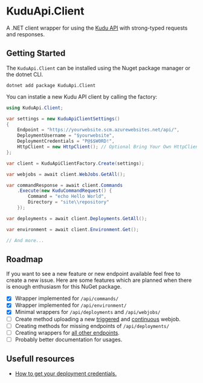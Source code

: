 # KuduApi.Client

A .NET client wrapper for using the [Kudu API](https://github.com/projectkudu/kudu/wiki/REST-API) with strong-typed requests and responses.

## Getting Started

The `KuduApi.Client` can be installed using the Nuget package manager or the dotnet CLI.

```
dotnet add package KuduApi.Client
```

You can instatie a new Kudu API client by calling the factory:

```csharp
using KuduApi.Client;

var settings = new KuduApiClientSettings()
{
    Endpoint = "https://yourwebsite.scm.azurewebsites.net/api/",
    DeploymentUsername = "$yourwebsite",
    DeploymentCredentials = "P@$$W0RD!",
    HttpClient = new HttpClient(); // Optional Bring Your Own HttpClient (BYOH).
};

var client = KuduApiClientFactory.Create(settings);

var webjobs = await client.WebJobs.GetAll();

var commandResponse = await client.Commands
    .Execute(new KuduCommandRequest() {
        Command = "echo Hello World",
        Directory = "site\\repository"
    });

var deployments = await client.Deployments.GetAll();

var environment = await client.Environment.Get();

// And more...
```

## Roadmap

If you want to see a new feature or new endpoint available feel free to create a new issue. Here are some features which are planned when there is enough enthusiasm for this NuGet package.

- [x] Wrapper implemented for `/api/commands/`
- [x] Wrapper implemented for `/api/environment/`
- [x] Minimal wrappers for `/api/deployments` and `/api/webjobs/`
- [ ] Create method uploading a new [triggered](https://github.com/projectkudu/kudu/wiki/WebJobs-API#upload-a-triggered-job-as-zip) and [continuous](https://github.com/projectkudu/kudu/wiki/WebJobs-API#upload-a-continuous-job-as-zip) webjob.
- [ ] Creating methods for missing endpoints of `/api/deployments/`
- [ ] Creating wrappers for [all other endpoints](https://github.com/projectkudu/kudu/wiki/REST-API).
- [ ] Probably better documentation for usages.

## Usefull resources

- [How to get your deployment credentials.](https://github.com/projectkudu/kudu/wiki/Deployment-credentials)
